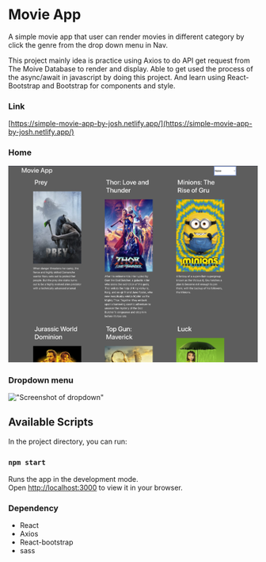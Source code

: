 # Movie App

A simple movie app that user can render movies in different category by click the genre from the drop down menu in Nav.

This project mainly idea is practice using Axios to do API get request from The Moive Database to render and display. Able to get used the process of the async/await in javascript by doing this project. And learn using React-Bootstrap and Bootstrap for components and style.

### Link

[https://simple-movie-app-by-josh.netlify.app/](https://simple-movie-app-by-josh.netlify.app/)

### Home

!["Screenshot of home"](https://github.com/cheungjoshua/movie-app/blob/main/doc/home.png?raw=true)

### Dropdown menu

!["Screenshot of dropdown"](https://github.com/cheungjoshua/movie-app/blob/main/doc/dropdown.png?raw=true)

## Available Scripts

In the project directory, you can run:

### `npm start`

Runs the app in the development mode.\
Open [http://localhost:3000](http://localhost:3000) to view it in your browser.

### Dependency

- React
- Axios
- React-bootstrap
- sass
